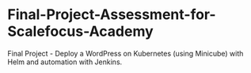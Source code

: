 # Final-Project-Assessment-for-Scalefocus-Academy
Final Project - Deploy a WordPress on Kubernetes (using Minicube) with Helm and automation with Jenkins.
